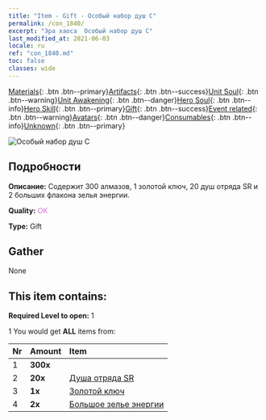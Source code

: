 ```yaml
---
title: "Item - Gift - Особый набор душ C"
permalink: /con_1840/
excerpt: "Эра хаоса  Особый набор душ C"
last_modified_at: 2021-06-03
locale: ru
ref: "con_1840.md"
toc: false
classes: wide
---
```

 [Materials](/ItemsRU/){: .btn .btn--primary}[Artifacts](/ItemsRU/Artifacts/){: .btn .btn--success}[Unit Soul](/ItemsRU/UnitSoul/){: .btn .btn--warning}[Unit Awakening](/ItemsRU/UnitAwakening/){: .btn .btn--danger}[Hero Soul](/ItemsRU/HeroSoul/){: .btn .btn--info}[Hero Skill](/ItemsRU/HeroSkill/){: .btn .btn--primary}[Gift](/ItemsRU/Gift/){: .btn .btn--success}[Event related](/ItemsRU/Events/){: .btn .btn--warning}[Avatars](/ItemsRU/Avatars/){: .btn .btn--danger}[Consumables](/ItemsRU/Consumables/){: .btn .btn--info}[Unknown](/ItemsRU/Unknown/){: .btn .btn--primary}

 ![Особый набор душ C](/images/t/i_907221.png)

## Подробности
 **Описание:** Содержит 300 алмазов, 1 золотой ключ, 20 душ отряда SR и 2 больших флакона зелья энергии.

 **Quality:** <span style="color: #DA70D6">OK</span>

 **Type:** Gift

## Gather

  None

## This item contains:

 **Required Level to open:** 1

 1 You would get **ALL** items  from:

  | Nr | Amount |     Item    |
  |:---|:-------|:------------|
  | 1 |  **300x** | <i class="fas fa-gem"/> |  | 
  | 2 |  **20x** | [Душа отряда SR](/ItemsRU/con_534/) |  | 
  | 3 |  **1x** | [Золотой ключ](/ItemsRU/con_783/) |  | 
  | 4 |  **2x** | [Большое зелье энергии](/ItemsRU/con_706/) |  | 
